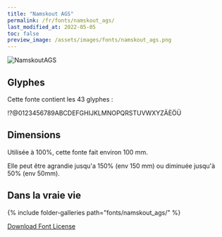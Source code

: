 ```yaml
---
title: "Namskout AGS"
permalink: /fr/fonts/namskout_ags/
last_modified_at: 2022-05-05
toc: false
preview_image: /assets/images/fonts/namskout_ags.png
---
```

![NamskoutAGS](/assets/images/fonts/namskout_ags.png)

## Glyphes

Cette fonte contient les 43 glyphes :
	
!?@0123456789ABCDEFGHIJKLMNOPQRSTUVWXYZÄÈÖÜ



## Dimensions

Utilisée à 100%, cette fonte fait environ 100 mm.

Elle peut être agrandie jusqu'a 150% (env 150 mm) ou diminuée jusqu'à 50% (env  50mm).

## Dans la vraie vie

{% include folder-galleries path="fonts/namskout_ags/" %}

[Download Font License](https://github.com/inkstitch/inkstitch/tree/main/fonts/namskout_AGS/LICENSE)
